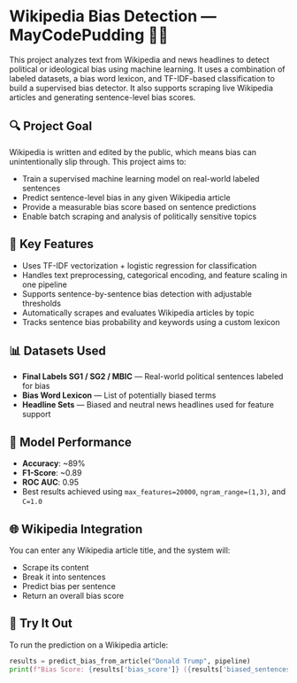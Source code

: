 # Wikipedia Bias Detection — MayCodePudding 🧠📰

This project analyzes text from Wikipedia and news headlines to detect political or ideological bias using machine learning. It uses a combination of labeled datasets, a bias word lexicon, and TF-IDF-based classification to build a supervised bias detector. It also supports scraping live Wikipedia articles and generating sentence-level bias scores.

## 🔍 Project Goal

Wikipedia is written and edited by the public, which means bias can unintentionally slip through. This project aims to:

- Train a supervised machine learning model on real-world labeled sentences
- Predict sentence-level bias in any given Wikipedia article
- Provide a measurable bias score based on sentence predictions
- Enable batch scraping and analysis of politically sensitive topics

## 🧱 Key Features

- Uses TF-IDF vectorization + logistic regression for classification
- Handles text preprocessing, categorical encoding, and feature scaling in one pipeline
- Supports sentence-by-sentence bias detection with adjustable thresholds
- Automatically scrapes and evaluates Wikipedia articles by topic
- Tracks sentence bias probability and keywords using a custom lexicon


## 📊 Datasets Used

- **Final Labels SG1 / SG2 / MBIC** — Real-world political sentences labeled for bias
- **Bias Word Lexicon** — List of potentially biased terms
- **Headline Sets** — Biased and neutral news headlines used for feature support

## 🧪 Model Performance

- **Accuracy**: ~89%
- **F1-Score**: ~0.89
- **ROC AUC**: 0.95  
- Best results achieved using `max_features=20000`, `ngram_range=(1,3)`, and `C=1.0`

## 🌐 Wikipedia Integration

You can enter any Wikipedia article title, and the system will:

- Scrape its content
- Break it into sentences
- Predict bias per sentence
- Return an overall bias score

## 🚀 Try It Out

To run the prediction on a Wikipedia article:

```python
results = predict_bias_from_article("Donald Trump", pipeline)
print(f"Bias Score: {results['bias_score']} ({results['biased_sentences']} of {results['total_sentences']} sentences)")
